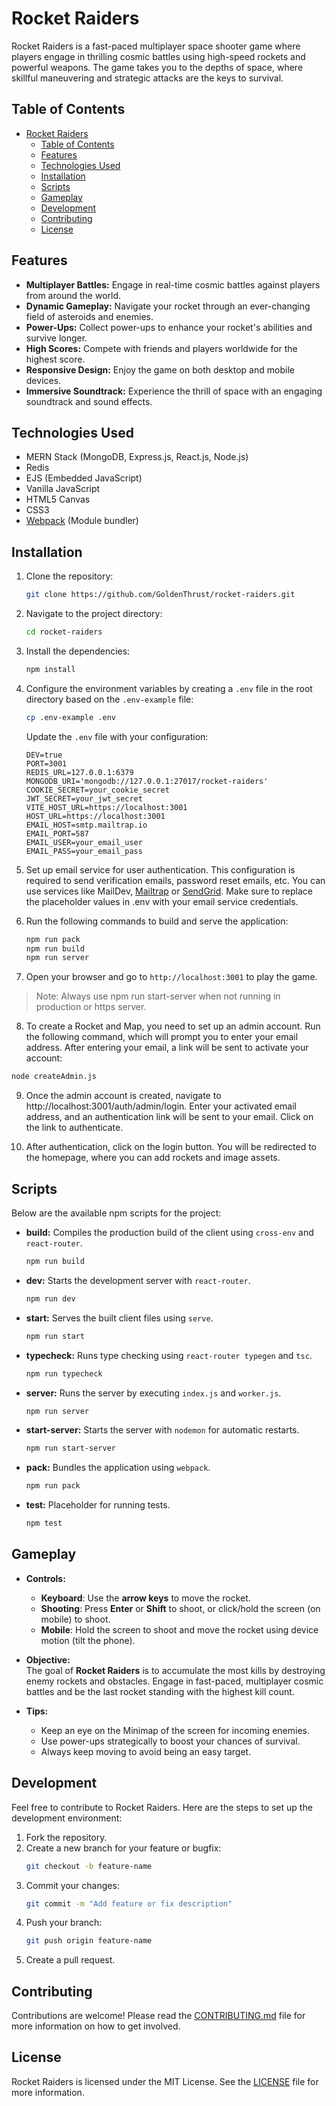 # Rocket Raiders

Rocket Raiders is a fast-paced multiplayer space shooter game where players engage in thrilling cosmic battles using high-speed rockets and powerful weapons. The game takes you to the depths of space, where skillful maneuvering and strategic attacks are the keys to survival.

## Table of Contents

- [Rocket Raiders](#rocket-raiders)
  - [Table of Contents](#table-of-contents)
  - [Features](#features)
  - [Technologies Used](#technologies-used)
  - [Installation](#installation)
  - [Scripts](#scripts)
  - [Gameplay](#gameplay)
  - [Development](#development)
  - [Contributing](#contributing)
  - [License](#license)

## Features

- **Multiplayer Battles:** Engage in real-time cosmic battles against players from around the world.
- **Dynamic Gameplay:** Navigate your rocket through an ever-changing field of asteroids and enemies.
- **Power-Ups:** Collect power-ups to enhance your rocket's abilities and survive longer.
- **High Scores:** Compete with friends and players worldwide for the highest score.
- **Responsive Design:** Enjoy the game on both desktop and mobile devices.
- **Immersive Soundtrack:** Experience the thrill of space with an engaging soundtrack and sound effects.

## Technologies Used

- MERN Stack (MongoDB, Express.js, React.js, Node.js)
- Redis
- EJS (Embedded JavaScript)
- Vanilla JavaScript
- HTML5 Canvas
- CSS3
- [Webpack](https://webpack.js.org/) (Module bundler)

## Installation

1. Clone the repository:
   ```bash
   git clone https://github.com/GoldenThrust/rocket-raiders.git
   ```
2. Navigate to the project directory:
   ```bash
   cd rocket-raiders
   ```
3. Install the dependencies:
   ```bash
   npm install
   ```
4. Configure the environment variables by creating a `.env` file in the root directory based on the `.env-example` file:
   ```bash
   cp .env-example .env
   ```
   Update the `.env` file with your configuration:
   ```env
   DEV=true
   PORT=3001
   REDIS_URL=127.0.0.1:6379
   MONGODB_URI='mongodb://127.0.0.1:27017/rocket-raiders'
   COOKIE_SECRET=your_cookie_secret
   JWT_SECRET=your_jwt_secret
   VITE_HOST_URL=https://localhost:3001
   HOST_URL=https://localhost:3001
   EMAIL_HOST=smtp.mailtrap.io
   EMAIL_PORT=587
   EMAIL_USER=your_email_user
   EMAIL_PASS=your_email_pass
   ```
5. Set up email service for user authentication.
 This configuration is required to send verification emails, password reset emails, etc.
 You can use services like MailDev, [Mailtrap](https://mailtrap.io/) or [SendGrid](https://sendgrid.com/en-us).
 Make sure to replace the placeholder values in .env with your email service credentials.
6. Run the following commands to build and serve the application:
   ```bash
   npm run pack
   npm run build
   npm run server
   ```
   
7. Open your browser and go to `http://localhost:3001` to play the game.

> Note: Always use npm run start-server when not running in production or https server. 
8. To create a Rocket and Map, you need to set up an admin account. Run the following command, which will prompt you to enter your email address. After entering your email, a link will be sent to activate your account:

```bash
node createAdmin.js
```
9. Once the admin account is created, navigate to http://localhost:3001/auth/admin/login. Enter your activated email address, and an authentication link will be sent to your email. Click on the link to authenticate.

10. After authentication, click on the login button. You will be redirected to the homepage, where you can add rockets and image assets.


## Scripts

Below are the available npm scripts for the project:

- **build:** Compiles the production build of the client using `cross-env` and `react-router`.
  ```bash
  npm run build
  ```
- **dev:** Starts the development server with `react-router`.
  ```bash
  npm run dev
  ```
- **start:** Serves the built client files using `serve`.
  ```bash
  npm run start
  ```
- **typecheck:** Runs type checking using `react-router typegen` and `tsc`.
  ```bash
  npm run typecheck
  ```
- **server:** Runs the server by executing `index.js` and `worker.js`.
  ```bash
  npm run server
  ```
- **start-server:** Starts the server with `nodemon` for automatic restarts.
  ```bash
  npm run start-server
  ```
- **pack:** Bundles the application using `webpack`.
  ```bash
  npm run pack
  ```
- **test:** Placeholder for running tests.
  ```bash
  npm test
  ```

## Gameplay

- **Controls:**  
  - **Keyboard**: Use the **arrow keys** to move the rocket.  
  - **Shooting**: Press **Enter** or **Shift** to shoot, or click/hold the screen (on mobile) to shoot.
  - **Mobile**: Hold the screen to shoot and move the rocket using device motion (tilt the phone).
  
- **Objective:**  
  The goal of **Rocket Raiders** is to accumulate the most kills by destroying enemy rockets and obstacles. Engage in fast-paced, multiplayer cosmic battles and be the last rocket standing with the highest kill count.

- **Tips:**  
  - Keep an eye on the Minimap of the screen for incoming enemies.
  - Use power-ups strategically to boost your chances of survival.
  - Always keep moving to avoid being an easy target.

## Development

Feel free to contribute to Rocket Raiders. Here are the steps to set up the development environment:

1. Fork the repository.
2. Create a new branch for your feature or bugfix:
   ```bash
   git checkout -b feature-name
   ```
3. Commit your changes:
   ```bash
   git commit -m "Add feature or fix description"
   ```
4. Push your branch:
   ```bash
   git push origin feature-name
   ```
5. Create a pull request.

## Contributing

Contributions are welcome! Please read the [CONTRIBUTING.md](CONTRIBUTING.md) file for more information on how to get involved.

## License

Rocket Raiders is licensed under the MIT License. See the [LICENSE](LICENSE) file for more information.
